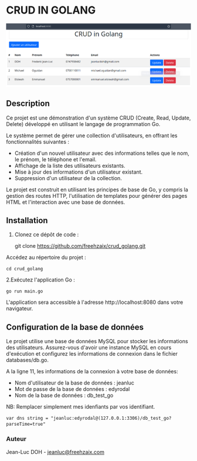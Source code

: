# CRUD IN GOLANG

![Screenshot](screenshot.png)

## Description

Ce projet est une démonstration d'un système CRUD (Create, Read, Update, Delete) développé en utilisant le langage de programmation Go.

Le système permet de gérer une collection d'utilisateurs, en offrant les fonctionnalités suivantes :

- Création d'un nouvel utilisateur avec des informations telles que le nom, le prénom, le téléphone et l'email.
- Affichage de la liste des utilisateurs existants.
- Mise à jour des informations d'un utilisateur existant.
- Suppression d'un utilisateur de la collection.

Le projet est construit en utilisant les principes de base de Go, y compris la gestion des routes HTTP, l'utilisation de templates pour générer des pages HTML et l'interaction avec une base de données.

## Installation

1. Clonez ce dépôt de code :

    git clone https://github.com/freehzaix/crud_golang.git

Accédez au répertoire du projet :

    cd crud_golang

2.Exécutez l'application Go :

    go run main.go

L'application sera accessible à l'adresse http://localhost:8080 dans votre navigateur.

## Configuration de la base de données

Le projet utilise une base de données MySQL pour stocker les informations des utilisateurs. Assurez-vous d'avoir une instance MySQL en cours d'exécution et configurez les informations de connexion dans le fichier databases/db.go.

A la ligne 11, les informations de la connexion à votre base de données:
- Nom d'utilisateur de la base de données : jeanluc
- Mot de passe de la base de données : edyrodal
- Nom de la base de données : db_test_go

NB: Remplacer simplement mes idenfiants par vos identifiant.

    var dns string = "jeanluc:edyrodal@(127.0.0.1:3306)/db_test_go?parseTime=true"

### Auteur

Jean-Luc DOH - jeanluc@freehzaix.com
